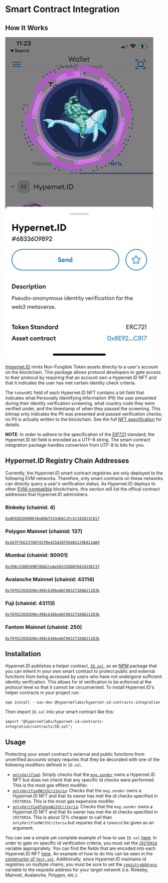 # Smart Contract Integration

## How It Works

![Hypernet.ID NFT](/packages/user-docs/assets/Hypernet-ID.jpg)

[Hypernet.ID](https://hypernet.id/) mints Non-Fungible Token assets directly to a user's account on the blockchain. 
This package allows protocol developers to gate access to their protocol by requiring that an account own a Hypernet.ID 
NFT and that it indicates the user has met certain identity check criteria. 

The `tokenURI` field of each Hypernet.ID NFT contains a bit field that indicates what Personally Identifying Information (PII) 
the user presented during their identity verification screening, what country code they were verified under, and the timestamp
of when they passed the screening. This bitmap only indicates the PII was presented and passed verification checks; no PII is 
actually written to the blockchain. See the full [NFT specification](/packages/developer-docs/token-specification.md) for details.

**NOTE**: In order to adhere to the specification of the [EIP721](https://eips.ethereum.org/EIPS/eip-721) standard, the Hypernet.ID 
bit field is encoded as a UTF-8 string. The smart contract integration package handles conversion from UTF-8 to bits for you.

## Hypernet.ID Registry Chain Addresses
Currently, the Hypernet.ID smart contract registries are only deployed to the following EVM networks. Therefore, only smart contracts
on these networks can directly query a user's verification status. As Hypernet.ID deploys to other 
[EVM-compatible](https://ethereum.org/en/developers/docs/evm/) blockchains, this section will list the offical contract 
addresses that Hypernet.ID administers. 

### Rinkeby (chainid: 4)
[`0x8E92D1D990E36e00Af533db811Fc5C342823C817`](https://rinkeby.etherscan.io/address/0x8E92D1D990E36e00Af533db811Fc5C342823C817)

### Polygon Mainnet (chainid: 137)
[`0x267F7bE23760743f0e415A28f56dA5129EA11AA9`](https://polygonscan.com/address/0x267F7bE23760743f0e415A28f56dA5129EA11AA9)

### Mumbai (chainid: 80001)
[`0x398c52D8599B78bB1CeAe56532DDBf683433EC3f`](https://mumbai.polygonscan.com/address/0x398c52D8599B78bB1CeAe56532DDBf683433EC3f)

### Avalanche Mainnet (chainid: 43114)
[`0x70f622E02b96c498c6266eA6C96327160A21263b`](https://snowtrace.io/address/0x70f622E02b96c498c6266eA6C96327160A21263b)

### Fuji (chainid: 43113)
[`0x70f622E02b96c498c6266eA6C96327160A21263b`](https://testnet.avascan.info/blockchain/c/address/0x70f622E02b96c498c6266eA6C96327160A21263b)

### Fantom Mainnet (chainid: 250)
[`0x70f622E02b96c498c6266eA6C96327160A21263b`](https://ftmscan.com/address/0x70f622E02b96c498c6266eA6C96327160A21263b)

## Installation
Hypernet.ID publishes a helper contract, 
[`ID.sol`](https://github.com/GoHypernet/Hypernet.ID-Public/blob/develop/packages/contracts-integration/contracts/ID.sol), 
as an [NPM](https://www.npmjs.com/package/@hypernetlabs/hypernet-id-contracts-integration) package that you can inherit in your 
own smart contract to protect public and external functions from being accessed by users who have not undergone sufficient identity 
verification. This allows for id verification to be enforced at the protocol level so that it cannot be circumvented. To install 
Hypernet.ID's helper contracts in your project run:

```
npm install --sav-dev @hypernetlabs/hypernet-id-contracts-integration
```

Then import `ID.sol` into your smart contract like this:

```
import "@hypernetlabs/hypernet-id-contracts-integration/contracts/ID.sol";
```

## Usage
Protecting your smart contract's external and public functions from unverified accounts simply requries that they be 
decorated with one of the following modifiers defined in `ID.sol`.

- [`onlyVerified`](https://github.com/GoHypernet/Hypernet.ID-Public/blob/develop/packages/contracts-integration/contracts/ID.sol#L32): Simply checks that the [`msg.sender`](https://docs.soliditylang.org/en/v0.8.10/structure-of-a-contract.html?highlight=msg.sender#function-modifiers) owns a Hypernet.ID NFT but does not check that any specific id checks were performed. This is the most gas effient modifier.
- [`onlyVerifiedWithCriteria`](https://github.com/GoHypernet/Hypernet.ID-Public/blob/develop/packages/contracts-integration/contracts/ID.sol#L13): Checks that the `msg.sender` owns a Hypernet.ID NFT and that its owner has met the id checks specified in `CRITERIA`. This is the most gas expensive modifer.
- [`onlyVerifiedTokenWithCriteria`](https://github.com/GoHypernet/Hypernet.ID-Public/blob/develop/packages/contracts-integration/contracts/ID.sol#L22): Checks that the `msg.sender` owns a Hypernet.ID NFT and that its owner has met the id checks specified in `CRITERIA`. This is about 12% cheaper to call than `onlyVerifiedWithCriteria` but requires that a `tokenid` be given as an argument.

You can see a simple yet complete example of how to use `ID.sol` 
[here](https://github.com/GoHypernet/Hypernet.ID-Public/blob/develop/packages/contracts-integration/contracts/Test.sol). In order to gate on specific
id verification criteria, you must set the [`CRITERIA`](https://github.com/GoHypernet/Hypernet.ID-Public/blob/develop/packages/contracts-integration/contracts/ID.sol#L10) 
variable appropriately. You can find the fields that are encoded into each Hypernet.ID NFT [here](/packages/developer-docs/token-specification.md). 
An example of how to do this can be seen in the [constructor of `Test.sol`](https://github.com/GoHypernet/Hypernet.ID-Public/blob/develop/packages/contracts-integration/contracts/Test.sol#L15). 
Additionally, since Hypernet.ID maintains id registries on multiple chains, you must be sure to set the 
[`registryAddress`](https://github.com/GoHypernet/Hypernet.ID-Public/blob/develop/packages/contracts-integration/contracts/ID.sol#L9) 
variable to the requisite address for your target network (i.e. Rinkeby, Mainnet, Avalanche, Polygon, etc.). 
